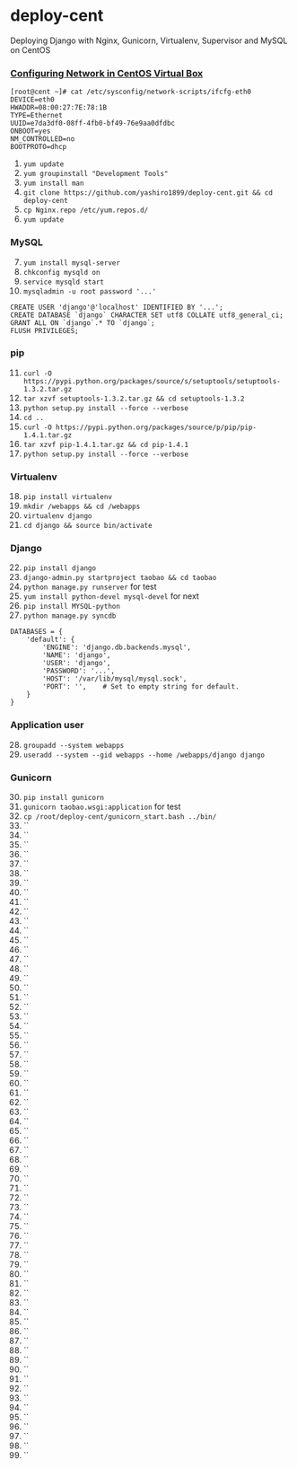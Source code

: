 deploy-cent
===========

Deploying Django with Nginx, Gunicorn, Virtualenv, Supervisor and MySQL on CentOS

### [Configuring Network in CentOS Virtual Box](http://extr3metech.wordpress.com/2013/05/23/configuring-network-in-centos-6-3-virtual-box-screenshots/)

    [root@cent ~]# cat /etc/sysconfig/network-scripts/ifcfg-eth0
    DEVICE=eth0
    HWADDR=08:00:27:7E:78:1B
    TYPE=Ethernet
    UUID=e7da3df0-08ff-4fb0-bf49-76e9aa0dfdbc
    ONBOOT=yes
    NM_CONTROLLED=no
    BOOTPROTO=dhcp

1. `yum update`
2. `yum groupinstall "Development Tools"`
3. `yum install man`
4. `git clone https://github.com/yashiro1899/deploy-cent.git && cd deploy-cent`
5. `cp Nginx.repo /etc/yum.repos.d/`
6. `yum update`

### MySQL
7. `yum install mysql-server`
8. `chkconfig mysqld on`
9. `service mysqld start`
10. `mysqladmin -u root password '...'`


```
CREATE USER 'django'@'localhost' IDENTIFIED BY '...';
CREATE DATABASE `django` CHARACTER SET utf8 COLLATE utf8_general_ci;
GRANT ALL ON `django`.* TO `django`;
FLUSH PRIVILEGES;
```


### pip
11. `curl -O https://pypi.python.org/packages/source/s/setuptools/setuptools-1.3.2.tar.gz`
12. `tar xzvf setuptools-1.3.2.tar.gz && cd setuptools-1.3.2`
13. `python setup.py install --force --verbose`
14. `cd ..`
15. `curl -O https://pypi.python.org/packages/source/p/pip/pip-1.4.1.tar.gz`
16. `tar xzvf pip-1.4.1.tar.gz && cd pip-1.4.1`
17. `python setup.py install --force --verbose`

### Virtualenv
18. `pip install virtualenv`
19. `mkdir /webapps && cd /webapps`
20. `virtualenv django`
21. `cd django && source bin/activate`

### Django
22. `pip install django`
23. `django-admin.py startproject taobao && cd taobao`
24. `python manage.py runserver` for test
25. `yum install python-devel mysql-devel` for next
26. `pip install MYSQL-python`
27. `python manage.py syncdb`


```
DATABASES = {
    'default': {
        'ENGINE': 'django.db.backends.mysql',
        'NAME': 'django',
        'USER': 'django',
        'PASSWORD': '...',
        'HOST': '/var/lib/mysql/mysql.sock',
        'PORT': '',    # Set to empty string for default.
    }
}
```


### Application user
28. `groupadd --system webapps`
29. `useradd --system --gid webapps --home /webapps/django django`

### Gunicorn
30. `pip install gunicorn`
31. `gunicorn taobao.wsgi:application` for test
32. `cp /root/deploy-cent/gunicorn_start.bash ../bin/`
33. ``
34. ``
35. ``
36. ``
37. ``
38. ``
39. ``
40. ``
41. ``
42. ``
43. ``
44. ``
45. ``
46. ``
47. ``
48. ``
49. ``
50. ``
51. ``
52. ``
53. ``
54. ``
55. ``
56. ``
57. ``
58. ``
59. ``
60. ``
61. ``
62. ``
63. ``
64. ``
65. ``
66. ``
67. ``
68. ``
69. ``
70. ``
71. ``
72. ``
73. ``
74. ``
75. ``
76. ``
77. ``
78. ``
79. ``
80. ``
81. ``
82. ``
83. ``
84. ``
85. ``
86. ``
87. ``
88. ``
89. ``
90. ``
91. ``
92. ``
93. ``
94. ``
95. ``
96. ``
97. ``
98. ``
99. ``

